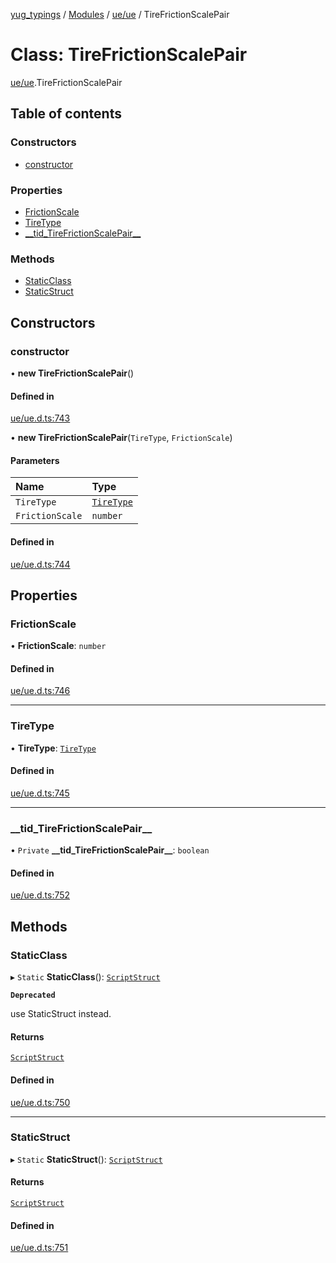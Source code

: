 [yug_typings](../README.md) / [Modules](../modules.md) / [ue/ue](../modules/ue_ue.md) / TireFrictionScalePair

# Class: TireFrictionScalePair

[ue/ue](../modules/ue_ue.md).TireFrictionScalePair

## Table of contents

### Constructors

- [constructor](ue_ue.TireFrictionScalePair.md#constructor)

### Properties

- [FrictionScale](ue_ue.TireFrictionScalePair.md#frictionscale)
- [TireType](ue_ue.TireFrictionScalePair.md#tiretype)
- [\_\_tid\_TireFrictionScalePair\_\_](ue_ue.TireFrictionScalePair.md#__tid_tirefrictionscalepair__)

### Methods

- [StaticClass](ue_ue.TireFrictionScalePair.md#staticclass)
- [StaticStruct](ue_ue.TireFrictionScalePair.md#staticstruct)

## Constructors

### constructor

• **new TireFrictionScalePair**()

#### Defined in

[ue/ue.d.ts:743](https://github.com/YugMetaverse/yug_typings/blob/b7d9b19/ue/ue.d.ts#L743)

• **new TireFrictionScalePair**(`TireType`, `FrictionScale`)

#### Parameters

| Name | Type |
| :------ | :------ |
| `TireType` | [`TireType`](ue_ue.TireType.md) |
| `FrictionScale` | `number` |

#### Defined in

[ue/ue.d.ts:744](https://github.com/YugMetaverse/yug_typings/blob/b7d9b19/ue/ue.d.ts#L744)

## Properties

### FrictionScale

• **FrictionScale**: `number`

#### Defined in

[ue/ue.d.ts:746](https://github.com/YugMetaverse/yug_typings/blob/b7d9b19/ue/ue.d.ts#L746)

___

### TireType

• **TireType**: [`TireType`](ue_ue.TireType.md)

#### Defined in

[ue/ue.d.ts:745](https://github.com/YugMetaverse/yug_typings/blob/b7d9b19/ue/ue.d.ts#L745)

___

### \_\_tid\_TireFrictionScalePair\_\_

• `Private` **\_\_tid\_TireFrictionScalePair\_\_**: `boolean`

#### Defined in

[ue/ue.d.ts:752](https://github.com/YugMetaverse/yug_typings/blob/b7d9b19/ue/ue.d.ts#L752)

## Methods

### StaticClass

▸ `Static` **StaticClass**(): [`ScriptStruct`](ue_ue.ScriptStruct.md)

**`Deprecated`**

use StaticStruct instead.

#### Returns

[`ScriptStruct`](ue_ue.ScriptStruct.md)

#### Defined in

[ue/ue.d.ts:750](https://github.com/YugMetaverse/yug_typings/blob/b7d9b19/ue/ue.d.ts#L750)

___

### StaticStruct

▸ `Static` **StaticStruct**(): [`ScriptStruct`](ue_ue.ScriptStruct.md)

#### Returns

[`ScriptStruct`](ue_ue.ScriptStruct.md)

#### Defined in

[ue/ue.d.ts:751](https://github.com/YugMetaverse/yug_typings/blob/b7d9b19/ue/ue.d.ts#L751)
